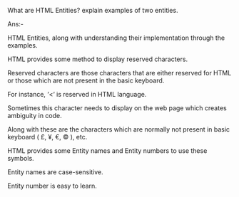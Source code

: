 
What are HTML Entities? explain examples of two entities.

Ans:-


HTML Entities, along with understanding their implementation through the examples. 

HTML provides some method to display reserved characters. 

Reserved characters are those characters that are either reserved for HTML or those which are not present in the basic keyboard. 

For instance, ‘<‘ is reserved in HTML language.

Sometimes this character needs to display on the web page which creates ambiguity in code.

 Along with these are the characters which are normally not present in basic keyboard ( £, ¥, €, © ), etc. 
 
 HTML provides some Entity names and Entity numbers to use these symbols.
 
 Entity names are case-sensitive. 
 
 Entity number is easy to learn. 